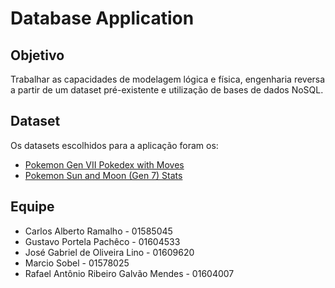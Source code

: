 # Database Application

## Objetivo
Trabalhar as capacidades de modelagem lógica e física, engenharia reversa a partir de um dataset pré-existente e utilização de bases de dados NoSQL.

## Dataset
Os datasets escolhidos para a aplicação foram os:
- [Pokemon Gen VII Pokedex with Moves](https://www.kaggle.com/datasets/csobral/pokemon-gen-vii-pokedex)
- [Pokemon Sun and Moon (Gen 7) Stats](https://www.kaggle.com/datasets/mylesoneill/pokemon-sun-and-moon-gen-7-stats?select=type-chart.csv)

## Equipe
- Carlos Alberto Ramalho - 01585045
- Gustavo Portela Pachêco - 01604533
- José Gabriel de Oliveira Lino - 01609620
- Marcio Sobel - 01578025
- Rafael Antônio Ribeiro Galvão Mendes - 01604007